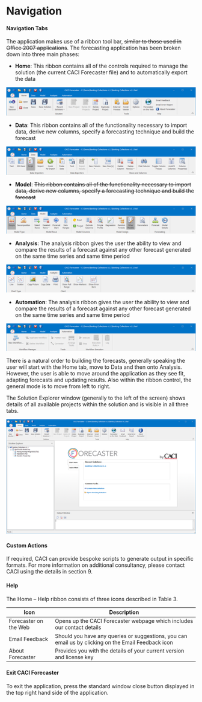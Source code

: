 # Navigation


#### Navigation Tabs
The application makes use of a ribbon tool bar, ~~similar to those used in Office 2007 applications~~.  The forecasting application has been broken down into three main phases:


* **Home**:  This ribbon contains all of the controls required to manage the solution (the current CACI Forecaster file) and to automatically export the data

![Home Tab](imgs/HomeTab.png)



*	**Data**:  This ribbon contains all of the functionality necessary to import data, derive new columns, specify a forecasting technique and build the forecast

![Data Tab](imgs/DataTab.png)

*	**Model**:  ~~This ribbon contains all of the functionality necessary to import data, derive new columns, specify a forecasting technique and build the forecast~~

![Model Tab](imgs/ModelTab.png)

* **Analysis**:  The analysis ribbon gives the user the ability to view and compare the results of a forecast against any other forecast generated on the same time series and same time period

![Analysis Tab](imgs/AnalysisTab.png)


* **Automation**:  The analysis ribbon gives the user the ability to view and compare the results of a forecast against any other forecast generated on the same time series and same time period

![Automation Tab](imgs/AutomationTab.png)

There is a natural order to building the forecasts, generally speaking the user will start with the Home tab, move to Data and then onto Analysis.  However, the user is able to move around the application as they see fit, adapting forecasts and updating results.  Also within the ribbon control, the general mode is to move from left to right.

The Solution Explorer window (generally to the left of the screen) shows details of all available projects within the solution and is visible in all three tabs.

![Forecaster](imgs/ForecasterMainScreen.png)



#### Custom Actions
If required, CACI can provide bespoke scripts to generate output in specific formats.  For more information on additional consultancy, please contact CACI using the details in section 9.

#### Help
The Home – Help ribbon consists of three icons described in Table 3.

| Icon                  | Description                                                                                         |
|-----------------------|-----------------------------------------------------------------------------------------------------|
| Forecaster on the Web | Opens up the CACI Forecaster webpage which includes our contact details                             |
| Email Feedback        | Should you have any queries or suggestions, you can email us by clicking on the Email Feedback icon |
| About Forecaster      | Provides you with the details of your current version and license key                               |




#### Exit CACI Forecaster
To exit the application, press the standard window close button displayed in the top right hand side of the application.
